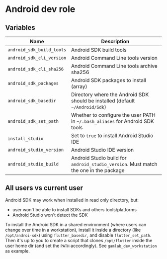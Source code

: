 # Android dev role

## Variables

| Name | Description |
| ----- | ----- |
| `android_sdk_build_tools` | Android SDK build tools |
| `android_sdk_cli_version` | Android Command Line tools version |
| `android_sdk_cli_sha256` | Android Command Line tools archive sha256 |
| `android_sdk_packages` | Android SDK packages to install (array) |
| `android_sdk_basedir` | Directory where the Android SDK should be installed (default `~/Android/Sdk`) |
| `android_sdk_set_path` | Whether to configure the user PATH in `~/.bash_aliases` for Android SDK tools |
| `install_studio` | Set to `true` to install Android Studio IDE |
| `android_studio_version` | Android Studio IDE version |
| `android_studio_build` | Android Studio build for `android_studio_version`. Must match the one in the package |

## All users vs current user

Android SDK may work when installed in read only directory, but:
* user won't be able to install SDKs and others tools/platforms
* Android Studio won't detect the SDK

To install the Android SDK in a shared environment (where users can change over
time in a workstation), install it inside a directory (like `/opt/androi-sdk`)
using `flutter_basedir`, and disable `flutter_set_path`. Then it's up to you
to create a script that clones `/opt/flutter` inside the user home dir (and set
the `PATH` accordingly). See `gamlab_dev_workstation` as example.
